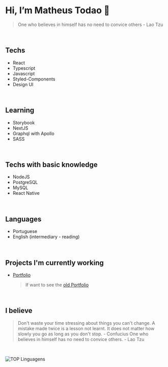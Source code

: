 # Hi, I’m Matheus Todao 👋
> One who believes in himself has no need to convice others - Lao Tzu
<br />

## Techs
- React
- Typescript
- Javascript
- Styled-Components
- Design UI

<br />

## Learning
- Storybook
- NextJS
- Graphql with Apollo
- SASS

<br />

## Techs with basic knowledge
- NodeJS
- PostgreSQL
- MySQL
- React Native

<br />

## Languages
- Portuguese
- English (intermediary - reading)

<br />

## Projects I'm currently working
- [Portfolio](https://developmatheustodao.vercel.app) 
  > If want to see the [old Portfolio](https://todaomatheus.vercel.app)

<br />

## I believe
> Don't waste your time stressing about things you can't change.
> A mistake made twice is a lesson not learnt.
> It does not matter how slowly you go as long as you don't stop. - Confucius
> One who believes in himself has no need to convice others. - Lao Tzu

<br />

![TOP Linguagens](https://github-readme-stats.vercel.app/api/top-langs/?username=matheustodao&layout=compact&theme=dracula)
